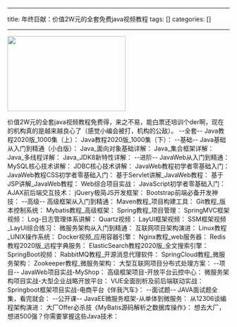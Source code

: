 
--- 
title:  年终巨献：价值2W元的全套免费java视频教程 
tags: []
categories: [] 

---
<img alt="" height="170" src="https://img-blog.csdnimg.cn/20201231150859772.png" width="268">

价值2W元的全套java视频教程免费得，来之不易，能白票还培训个der啊，现在的机构真的是越来越良心了（感觉小编会被打，机构的公敌）。 --全套-- Java教程2020版_1000集（上）： Java教程2020版_1000集（下）： --基础-- Java基础从入门到精通（小白版）： Java_面向对象基础详解： Java_集合框架详解： Java_多线程详解： Java_JDK8新特性详解： --进阶-- JavaWeb从入门到精通： MySQL核心技术讲解： JDBC核心技术讲解： JavaWeb教程初学者零基础入门： JavaWeb教程CSS初学者零基础入门： 基于Servlet讲解_JavaWeb教程： 基于JSP讲解_JavaWeb教程： Web综合项目实战： JavaScript初学者零基础入门： AJAX前后端交互技术： jQuery极简JS开发框架： Bootstrap前端必备开发神技： --高级-- 高级框架从入门到精通： Maven教程_项目构建工具： Git教程_版本控制系统： Mybatis教程_高级框架： Spring教程_项目管理： SpringMVC框架视频： Log-日志管理体系讲解： Quartz视频： LayUI框架视频： SSM框架视频_LayUI综合练习： 微服务架构从入门到精通： 互联网项目架构演进： Linux教程_UNIX操作系统： Docker视频_应用容器引擎： Nginx教程_web服务器： Redis教程2020版_远程字典服务： ElasticSearch教程2020版_全文搜索引擎： SpringBoot视频： RabbitMQ教程_开源消息代理软件： SpringCloud教程_微服务架构： Zookeeper教程_微服务架构： 大型互联网项目分布式处理方案： --项目-- JavaWeb项目实战-MyShop： 高级框架项目-开放平台云控中心： 微服务架构项目实战-大型企业战略开放平台： VUE全面剖析及前后端联动实战： Springboot框架项目实战-电商平台《伴我汽车》： --面试题-- JAVA面试题全集，看完就会： --公开课-- JavaEE微服务框架-从单体到微服务： 从12306谈编程架构演进： 大厂Offer必杀技《MyBatis源码解析之数据库操作》： 想去大厂，想进500强？你需要掌握这些Java技术：

